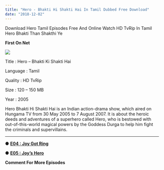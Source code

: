 ```yaml
---
title: "Hero - Bhakti Hi Shakti Hai In Tamil Dubbed Free Download"
date: "2018-12-02"
---
```


Download Hero Tamil Episodes Free And Online Watch HD TvRip In Tamil Hero Bhakti Than Shakthi Ye

**First On Net**

[![](https://4.bp.blogspot.com/-3M_2N70VD2c/XAOlsTgP-rI/AAAAAAAABEo/02nvGkZmS50aWKelIXQdeuNqhtZ8PpUawCLcBGAs/s320/Hero{2bdbed38d32e7704a3eaa20af56e2289d0665505d01c3d892d71953ac3249a13}2BTk.jpg)](https://4.bp.blogspot.com/-3M_2N70VD2c/XAOlsTgP-rI/AAAAAAAABEo/02nvGkZmS50aWKelIXQdeuNqhtZ8PpUawCLcBGAs/s1600/Hero{2bdbed38d32e7704a3eaa20af56e2289d0665505d01c3d892d71953ac3249a13}2BTk.jpg)

Title : Hero – Bhakti Ki Shakti Hai

Language : Tamil

Quality : HD TvRip

Size : 120 – 150 MB

Year : 2005

Hero Bhakti Hi Shakti Hai is an Indian action-drama show, which aired on Hungama TV from 30 May 2005 to 7 August 2007. It is about the heroic deeds and adventures of a superhero called Hero, who is bestowed with out-of-this-world magical powers by the Goddess Durga to help him fight the criminals and supervillains.  
  

* * *

● **[E04 : Joy Got Ring](https://clk.ink/8zfMf4L)**  
  
● **[E05 : Joy’s Hero](https://clk.ink/qgp3)**  
  

**Comment For More Episodes**
